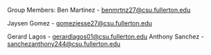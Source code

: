 Group Members:
Ben Martinez - benmrtnz27@csu.fullerton.edu

Jaysen Gomez - gomezjesse27@csu.fullerton.edu

Gerard Lagos - gerardlagos01@csu.fullerton.edu
Anthony Sanchez - sanchezanthony244@csu.fullerton.edu
